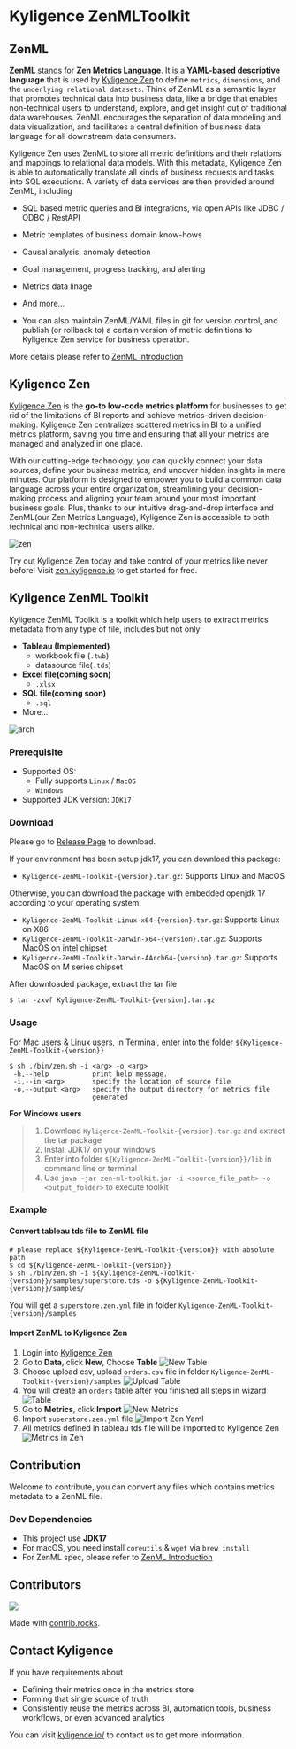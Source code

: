 # Kyligence ZenMLToolkit

## ZenML

**ZenML** stands for **Zen Metrics Language**. It is a **YAML-based descriptive language** that is used
by [Kyligence Zen](https://zen.kyligence.io/) to define `metrics`, `dimensions`, and
the `underlying relational datasets`. Think of ZenML as a semantic layer that promotes technical
data into business data, like a bridge that enables non-technical users to understand, explore, and get insight out of
traditional data warehouses. ZenML encourages the separation of data modeling and data visualization, and facilitates a
central definition of business data language for all downstream data consumers.

Kyligence Zen uses ZenML to store all metric definitions and their relations and mappings to relational data models.
With this metadata, Kyligence Zen is able to automatically translate all kinds of business requests and tasks into SQL
executions. A variety of data services are then provided around ZenML, including

- SQL based metric queries and BI integrations, via open APIs like JDBC / ODBC / RestAPI
- Metric templates of business domain know-hows
- Causal analysis, anomaly detection
- Goal management, progress tracking, and alerting
- Metrics data linage
- And more...

- You can also maintain ZenML/YAML files in git for version control, and publish (or rollback to) a certain version of
  metric definitions to Kyligence Zen service for business operation.

More details please refer to [ZenML Introduction](https://zen-docs.kyligence.io/en/appendix/zenml-reference)

## Kyligence Zen

[Kyligence Zen](https://zen.kyligence.io/) is the **go-to low-code metrics platform** for businesses to get rid of the
limitations of BI reports and
achieve metrics-driven decision-making. Kyligence Zen centralizes scattered metrics in BI to a unified metrics platform,
saving you time and ensuring that all your metrics are managed and analyzed in one place.

With our cutting-edge technology, you can quickly connect your data sources, define your business metrics, and uncover
hidden insights in mere minutes. Our platform is designed to empower you to build a common data language across your
entire organization, streamlining your decision-making process and aligning your team around your most important
business goals. Plus, thanks to our intuitive drag-and-drop interface and ZenML(our Zen Metrics Language), Kyligence Zen
is accessible to both technical and non-technical users alike.

![zen](docs/images/zen.png)

Try out Kyligence Zen today and take control of your metrics like never before!
Visit [zen.kyligence.io](https://zen.kyligence.io/) to get started
for free.

## Kyligence ZenML Toolkit

Kyligence ZenML Toolkit is a toolkit which help users to extract metrics metadata from any type of file, includes but
not only:

- **Tableau (Implemented)**
    - workbook file (`.twb`)
    - datasource file(`.tds`)
- **Excel file(coming soon)**
    - `.xlsx`
- **SQL file(coming soon)**
    - `.sql`
- More...

![arch](docs/images/architecture.png)

### Prerequisite

- Supported OS:
  - Fully supports `Linux` / `MacOS`
  - `Windows`
- Supported JDK version: `JDK17`

### Download

Please go to [Release Page](https://github.com/Kyligence/zen-ml-toolkit/releases) to download.

If your environment has been setup jdk17, you can download this package:

- `Kyligence-ZenML-Toolkit-{version}.tar.gz`: Supports Linux and MacOS

Otherwise, you can download the package with embedded openjdk 17 according to your operating system:

- `Kyligence-ZenML-Toolkit-Linux-x64-{version}.tar.gz`: Supports Linux on X86
- `Kyligence-ZenML-Toolkit-Darwin-x64-{version}.tar.gz`: Supports MacOS on intel chipset
- `Kyligence-ZenML-Toolkit-Darwin-AArch64-{version}.tar.gz`: Supports MacOS on M series chipset

After downloaded package, extract the tar file

```
$ tar -zxvf Kyligence-ZenML-Toolkit-{version}.tar.gz
```

### Usage

For Mac users & Linux users, in Terminal, enter into the folder `${Kyligence-ZenML-Toolkit-{version}}`

```
$ sh ./bin/zen.sh -i <arg> -o <arg>
 -h,--help           print help message.
 -i,--in <arg>       specify the location of source file
 -o,--output <arg>   specify the output directory for metrics file
                     generated
```

**For Windows users**
> 1. Download `Kyligence-ZenML-Toolkit-{version}.tar.gz` and extract the tar package
> 2. Install JDK17 on your windows
> 3. Enter into folder `${Kyligence-ZenML-Toolkit-{version}}/lib` in command line or terminal
> 4. Use `java -jar zen-ml-toolkit.jar -i <source_file_path> -o <output_folder>` to execute toolkit


### Example

#### Convert tableau tds file to ZenML file

```
# please replace ${Kyligence-ZenML-Toolkit-{version}} with absolute path
$ cd ${Kyligence-ZenML-Toolkit-{version}}
$ sh ./bin/zen.sh -i ${Kyligence-ZenML-Toolkit-{version}}/samples/superstore.tds -o ${Kyligence-ZenML-Toolkit-{version}}/samples/
```

You will get a `superstore.zen.yml` file in folder `Kyligence-ZenML-Toolkit-{version}/samples`

#### Import ZenML to Kyligence Zen

1. Login into [Kyligence Zen](https://zen.kyligence.io/)
2. Go to **Data**, click **New**, Choose **Table**
   ![New Table](docs/images/examples/import_table.png)
3. Choose upload csv, upload `orders.csv` file in folder `Kyligence-ZenML-Toolkit-{version}/samples`
   ![Upload Table](docs/images/examples/import_table2.png)
4. You will create an `orders` table after you finished all steps in wizard
   ![Table](docs/images/examples/import_table3.png)
5. Go to **Metrics**, click **Import**
   ![New Metrics](docs/images/examples/import_zen.png)
6. Import `superstore.zen.yml` file
   ![Import Zen Yaml](docs/images/examples/import_zen2.png)
7. All metrics defined in tableau tds file will be imported to Kyligence Zen
   ![Metrics in Zen](docs/images/examples/metrics_in_zen.png)

## Contribution

Welcome to contribute, you can convert any files which contains metrics metadata to a ZenML file.

### Dev Dependencies
- This project use **JDK17**
- For macOS, you need install `coreutils` & `wget` via `brew install`
- For ZenML spec, please refer to  [ZenML Introduction](https://zen-docs.kyligence.io/en/appendix/zenml-reference)

## Contributors

<a href="https://github.com/Kyligence/zen-ml-toolkit/graphs/contributors">
  <img src="https://contrib.rocks/image?repo=Kyligence/zen-ml-toolkit" />
</a>

Made with [contrib.rocks](https://contrib.rocks).

## Contact Kyligence

If you have requirements about
- Defining their metrics once in the metrics store
- Forming that single source of truth
- Consistently reuse the metrics across BI, automation tools, business workflows, or even advanced analytics

You can visit [kyligence.io/](https://kyligence.io/) to contact us to get more information.